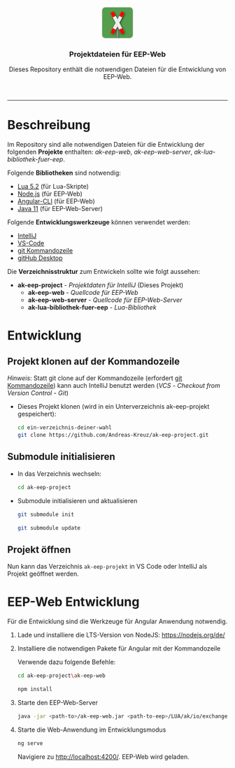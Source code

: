 <p align="center">
  <a href="http://andreas-kreuz.github.io/ak-lua-bibliothek-fuer-eep">
    <img src="assets/img/eep-web-logo-shadow-72.png" alt="" width=72 height=72>
  </a>
  <h3 align="center">Projektdateien für EEP-Web</h3>
  <p align="center">
    Dieses Repository enthält die notwendigen Dateien für die Entwicklung von EEP-Web.
  </p>
<br>
<hr>

# Beschreibung

Im Repository sind alle notwendigen Dateien für die Entwicklung der folgenden **Projekte** enthalten:
_ak-eep-web_, _ak-eep-web-server_, _ak-lua-bibliothek-fuer-eep_.

Folgende **Bibliotheken** sind notwendig:

* [Lua 5.2](http://luabinaries.sourceforge.net/download.html) (für Lua-Skripte)
* [Node.js](https://nodejs.org/en/) (für EEP-Web)
* [Angular-CLI](https://angular.io/) (für EEP-Web)
* [Java 11](https://jdk.java.net/11/) (für EEP-Web-Server)

Folgende **Entwicklungswerkzeuge** können verwendet werden:

* [IntelliJ](https://www.jetbrains.com/idea/)
* [VS-Code](https://code.visualstudio.com/)
* [git Kommandozeile](https://git-scm.com/downloads)
* [gitHub Desktop](https://desktop.github.com/)

Die **Verzeichnisstruktur** zum Entwickeln sollte wie folgt aussehen:

* **ak-eep-project** - _Projektdaten für IntelliJ_ (Dieses Projekt)
  * **ak-eep-web** - _Quellcode für EEP-Web_
  * **ak-eep-web-server** - _Quellcode für EEP-Web-Server_
  * **ak-lua-bibliothek-fuer-eep** - _Lua-Bibliothek_

# Entwicklung

## Projekt klonen auf der Kommandozeile

_Hinweis_: Statt git clone auf der Kommandozeile (erfordert [git Kommandozeile](https://git-scm.com/downloads)) kann auch IntelliJ benutzt werden (_VCS_ - _Checkout from Version Control_ - _Git_)

* Dieses Projekt klonen (wird in ein Unterverzeichnis ak-eep-projekt gespeichert):

  ```bash
  cd ein-verzeichnis-deiner-wahl
  git clone https://github.com/Andreas-Kreuz/ak-eep-project.git
  ```

## Submodule initialisieren

* In das Verzeichnis wechseln:

  ```bash
  cd ak-eep-project
  ```

* Submodule initialisieren und aktualisieren

  ```bash
  git submodule init
  ```

  ```bash
  git submodule update
  ```

## Projekt öffnen

Nun kann das Verzeichnis `ak-eep-projekt` in VS Code oder IntelliJ als Projekt geöffnet werden.

# EEP-Web Entwicklung

Für die Entwicklung sind die Werkzeuge für Angular Anwendung notwendig.

1) Lade und installiere die LTS-Version von NodeJS:
   <https://nodejs.org/de/>

2) Installiere die notwendigen Pakete für Angular mit der Kommandozeile

   Verwende dazu folgende Befehle:

   ```bash
   cd ak-eep-project\ak-eep-web
   ```

   ```bash
   npm install
   ```

3) Starte den EEP-Web-Server

   ```bash
   java -jar <path-to>/ak-eep-web.jar <path-to-eep>/LUA/ak/io/exchange
   ```

4) Starte die Web-Anwendung im Entwicklungsmodus

   ```bash
   ng serve
   ```

   Navigiere zu <http://localhost:4200/>.
   EEP-Web wird geladen.
